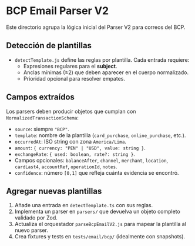 # BCP Email Parser V2

Este directorio agrupa la lógica inicial del Parser V2 para correos del BCP.

## Detección de plantillas

* `detectTemplate.js` define las reglas por plantilla. Cada entrada requiere:
  * Expresiones regulares para el **subject**.
  * Anclas mínimas (≥2) que deben aparecer en el cuerpo normalizado.
  * Prioridad opcional para resolver empates.

## Campos extraídos

Los parsers deben producir objetos que cumplan con `NormalizedTransactionSchema`:

* `source`: siempre `"BCP"`.
* `template`: nombre de la plantilla (`card_purchase`, `online_purchase`, etc.).
* `occurredAt`: ISO string con zona `America/Lima`.
* `amount`: `{ currency: "PEN" | "USD", value: string }`.
* `exchangeRate`: `{ used: boolean, rate?: string }`.
* Campos opcionales: `balanceAfter`, `channel`, `merchant`, `location`, `cardLast4`, `accountRef`, `operationId`, `notes`.
* `confidence`: número `[0,1]` que refleja cuánta evidencia se encontró.

## Agregar nuevas plantillas

1. Añade una entrada en `detectTemplate.ts` con sus reglas.
2. Implementa un parser en `parsers/` que devuelva un objeto completo validado por Zod.
3. Actualiza el orquestador `parseBcpEmailV2.js` para mapear la plantilla al nuevo parser.
4. Crea fixtures y tests en `tests/email/bcp/` (idealmente con snapshots).

